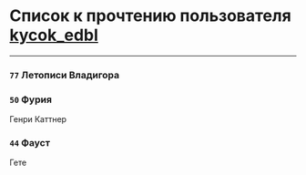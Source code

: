 # Список к прочтению пользователя [kycok_edbl](http://vk.com/id26415789)
---

### `77` Летописи Владигора

### `50` Фурия
Генри Каттнер


### `44` Фауст
Гете


